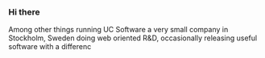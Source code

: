 ### Hi there

Among other things running UC Software a very small company in Stockholm, 
Sweden doing web oriented R&D, occasionally releasing useful software with a differenc
